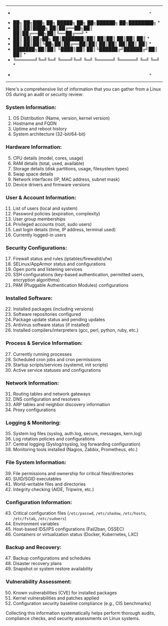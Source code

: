 ********************************************************************
*                                                                  *
*    ██╗     ██╗███╗   ██╗ █████╗ ██╗   ██╗██████╗ ██╗████████╗    *
*    ██║     ██║████╗  ██║██╔══██╗██║   ██║██╔══██╗██║╚══██╔══╝    *
*    ██║     ██║██╔██╗ ██║███████║██║   ██║██║  ██║██║   ██║       *
*    ██║     ██║██║╚██╗██║██╔══██║██║   ██║██║  ██║██║   ██║       *
*    ███████╗██║██║ ╚████║██║  ██║╚██████╔╝██████╔╝██║   ██║       *
*    ╚══════╝╚═╝╚═╝  ╚═══╝╚═╝  ╚═╝ ╚═════╝ ╚═════╝ ╚═╝   ╚═╝       *
*                                                                  *
********************************************************************


Here's a comprehensive list of information that you can gather from a Linux OS during an audit or security review:

### System Information:
1. OS Distribution (Name, version, kernel version)
2. Hostname and FQDN
3. Uptime and reboot history
4. System architecture (32-bit/64-bit)

### Hardware Information:
5. CPU details (model, cores, usage)
6. RAM details (total, used, available)
7. Storage details (disk partitions, usage, filesystem types)
8. Swap space details
9. Network interfaces (IP, MAC address, subnet mask)
10. Device drivers and firmware versions

### User & Account Information:
11. List of users (local and system)
12. Password policies (expiration, complexity)
13. User group memberships
14. Privileged accounts (root, sudo users)
15. Last login details (time, IP address, terminal used)
16. Currently logged-in users

### Security Configurations:
17. Firewall status and rules (iptables/firewalld/ufw)
18. SELinux/AppArmor status and configurations
19. Open ports and listening services
20. SSH configurations (key-based authentication, permitted users, encryption algorithms)
21. PAM (Pluggable Authentication Modules) configurations

### Installed Software:
22. Installed packages (including versions)
23. Software repositories configured
24. Package update status and pending updates
25. Antivirus software status (if installed)
26. Installed compilers/interpreters (gcc, perl, python, ruby, etc.)

### Process & Service Information:
27. Currently running processes
28. Scheduled cron jobs and cron permissions
29. Startup scripts/services (systemd, init scripts)
30. Active service statuses and configurations

### Network Information:
31. Routing tables and network gateways
32. DNS configuration and resolvers
33. ARP tables and neighbor discovery information
34. Proxy configurations

### Logging & Monitoring:
35. System log files (syslog, auth.log, secure, messages, kern.log)
36. Log rotation policies and configurations
37. Central logging (Syslog/rsyslog, log forwarding configuration)
38. Monitoring tools installed (Nagios, Zabbix, Prometheus, etc.)

### File System Information:
39. File permissions and ownership for critical files/directories
40. SUID/SGID executables
41. World-writable files and directories
42. Integrity checking (AIDE, Tripwire, etc.)

### Configuration Information:
43. Critical configuration files (`/etc/passwd`, `/etc/shadow`, `/etc/hosts`, `/etc/fstab`, `/etc/sudoers`)
44. Environment variables
45. Host-based IDS/IPS configurations (Fail2ban, OSSEC)
46. Containers or virtualization status (Docker, Kubernetes, LXC)

### Backup and Recovery:
47. Backup configurations and schedules
48. Disaster recovery plans
49. Snapshot or system restore availability

### Vulnerability Assessment:
50. Known vulnerabilities (CVE) for installed packages
51. Kernel vulnerabilities and patches applied
52. Configuration security baseline compliance (e.g., CIS benchmarks)

Collecting this information systematically helps perform thorough audits, compliance checks, and security assessments on Linux systems.